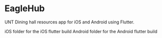 # EagleHub

UNT Dining hall resources app for iOS and Android using Flutter.

iOS folder for the iOS flutter build
Android folder for the Android flutter build
